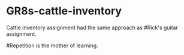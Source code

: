 # GR8s-cattle-inventory
Cattle inventory assignment had the same approach as
#Rick's guitar assignment.

#Repetition is the mother of learning.
